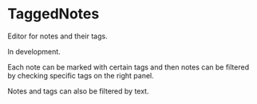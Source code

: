 # TaggedNotes

Editor for notes and their tags. 

In development.

Each note can be marked with certain tags and then notes can be filtered by checking specific tags on the right panel. 

Notes and tags can also be filtered by text.
